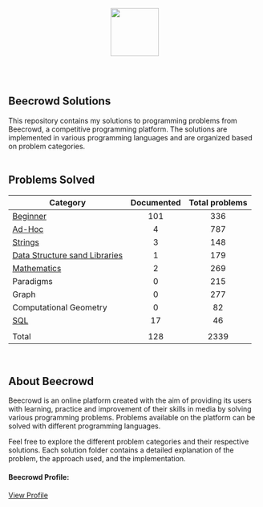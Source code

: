 <a href="https://www.beecrowd.com.br"><p align="center"><img src="https://user-images.githubusercontent.com/31783838/144611708-e6c3f393-05f2-4982-8b6d-f0684227e782.png" height="96"/></p></a>
<br/><br/>

## Beecrowd Solutions

This repository contains my solutions to programming problems from Beecrowd, a competitive programming platform. The solutions are implemented in various programming languages and are organized based on problem categories.
<br/><br/>

## Problems Solved

| Category                                                                         | Documented | Total problems |
| -------------------------------------------------------------------------------- | :--------: | :------------: |
| [Beginner](./Beginner/README.md)                                                 |    101     |      336       |
| [Ad-Hoc](./AD-HOC/README.md)                                                     |     4      |      787       |
| [Strings](./Strings/README.md)                                                   |     3      |      148       |
| [Data Structure sand Libraries](./Data%20Structures%20and%20Libraries/README.md) |     1      |      179       |
| [Mathematics](./Mathematics/README.md)                                           |     2      |      269       |
| Paradigms                                                                        |     0      |      215       |
| Graph                                                                            |     0      |      277       |
| Computational Geometry                                                           |     0      |       82       |
| [SQL](./Sql)                                                                     |     17     |       46       |
|                                                                                  |            |                |
| Total                                                                            |    128     |      2339      |

<br/>

## About Beecrowd

Beecrowd is an online platform created with the aim of providing its users with learning, practice and improvement of their skills in media by solving various programming problems.
Problems available on the platform can be solved with different programming languages.

Feel free to explore the different problem categories and their respective solutions. Each solution folder contains a detailed explanation of the problem, the approach used, and the implementation.

#### Beecrowd Profile:

[View Profile](https://www.beecrowd.com.br/judge/pt/profile/377804)
